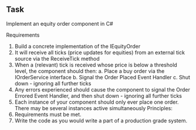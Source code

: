 ## Task ##
Implement an equity order component in C#

Requirements
1. Build a concrete implementation of the IEquityOrder
2. It will receive all ticks (price updates for equities) from an external tick source via the
ReceiveTick method
3. When a (relevant) tick is received whose price is below a threshold level, the component
should then:
a. Place a buy order via the IOrderService interface
b. Signal the Order Placed Event Handler
c. Shut down - ignoring all further ticks
4. Any errors experienced should cause the component to signal the Order Errored Event
Handler, and then shut down - ignoring all further ticks
5. Each instance of your component should only ever place one order. There may be several
instances active simultaneously
Principles:
1. Requirements must be met.
2. Write the code as you would write a part of a production grade system.
